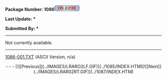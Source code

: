 <x-sas-window top="42" bottom="765" left="4" right="534">



<b>Package Number: 1086</b>![OS 2200](../IMAGES/OS2200.JPG)


<b>Last Update: *</b>


<b>Submitted By: *</b>


&#10;
- - -


Not currently available.


&#10;
- - -


[1086-001.TXT](1086-001.TXT) (ASCII Version, n/a)


<center>
- - -
[![[Previous]](../IMAGES/LRARO2LF.GIF)](../1085/INDEX.HTM)[![[Next]](../IMAGES/LRAR02RT.GIF)](../1087/INDEX.HTM)
</center>


</x-sas-window>